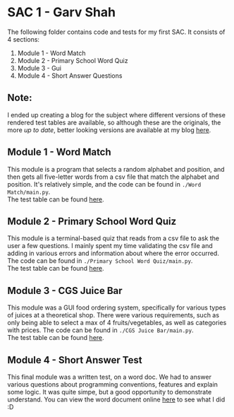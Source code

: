 # SAC 1 - Garv Shah

The following folder contains code and tests for my first SAC. It consists of 4 sections:

1. Module 1 - Word Match
2. Module 2 - Primary School Word Quiz
3. Module 3 - Gui
4. Module 4 - Short Answer Questions

## Note:

I ended up creating a blog for the subject where different versions of these rendered test tables are available, so
although these are the originals, the more *up to date*, better looking versions are available at my
blog [here](https://garv-shah.github.io/software-dev-blog/).

## Module 1 - Word Match

This module is a program that selects a random alphabet and position, and then gets all five-letter words from a csv
file that match the alphabet and position. It's relatively simple, and the code can be found in `./Word Match/main.py`.
<br> The test table can be found
[here](https://garv-shah.github.io/software-dev/SACs/SAC1%20Garv%20Shah/Word%20Match/testing).

## Module 2 - Primary School Word Quiz

This module is a terminal-based quiz that reads from a csv file to ask the user a few questions. I mainly spent my time
validating the csv file and adding in various errors and information about where the error occurred. The code can be
found in `./Primary School Word Quiz/main.py`. <br> The test table can be
found [here](https://garv-shah.github.io/software-dev/SACs/SAC1%20Garv%20Shah/Primary%20School%20Word%20Quiz/testing).

## Module 3 - CGS Juice Bar

This module was a GUI food ordering system, specifically for various types of juices at a theoretical shop. There were
various requirements, such as only being able to select a max of 4 fruits/vegetables, as well as categories with prices.
The code can be found in `./CGS Juice Bar/main.py`. <br> The test table can be
found [here](https://garv-shah.github.io/software-dev/SACs/SAC1%20Garv%20Shah/CGS%20Juice%20Bar/testing).

## Module 4 - Short Answer Test

This final module was a written test, on a word doc. We had to answer various questions about programming conventions, features and explain some logic. It was quite simpe, but a good opportunity to demonstrate understand. You can view the word document online [here](https://view.officeapps.live.com/op/view.aspx?src=https://github.com/garv-shah/software-dev/blob/main/SACs/SAC1%20Garv%20Shah/2022_SD_SAC1_module4_test%20V2.docx?raw=true) to see what I did :D
